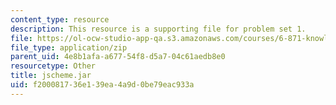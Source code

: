 ```yaml
---
content_type: resource
description: This resource is a supporting file for problem set 1.
file: https://ol-ocw-studio-app-qa.s3.amazonaws.com/courses/6-871-knowledge-based-applications-systems-spring-2005/f200081736e139ea4a9d0be79eac933a_jscheme.jar
file_type: application/zip
parent_uid: 4e8b1afa-a677-54f8-d5a7-04c61aedb8e0
resourcetype: Other
title: jscheme.jar
uid: f2000817-36e1-39ea-4a9d-0be79eac933a
---
```

